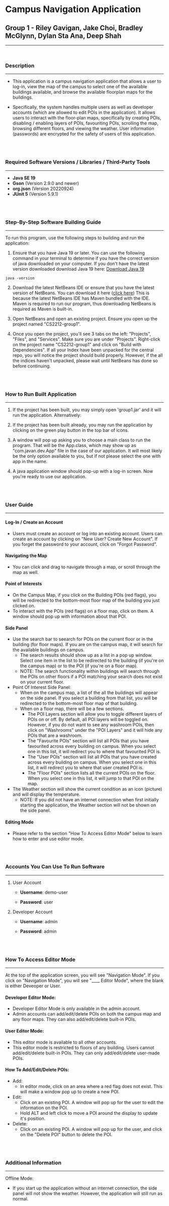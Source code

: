 # **Campus Navigation Application**
## Group 1 - Riley Gavigan, Jake Choi, Bradley McGlynn, Dylan Sta Ana, Deep Shah
--- 
<br/>

### **Description**
---
* This application is a campus navigation application that allows a user to log-in, view the map of the campus to select one of the available
buildings available, and browse the available floorplan maps for the buildings. 

* Specifically, the system handles multiple users as well as 
developer accounts (which are allowed to edit POIs in the application). It allows users to interact with the floor-plan maps, specifically
by creating POIs, disabling / enabling layers of POIs, favouriting POIs, scrolling the map, browsing different floors, and viewing the weather.
User information (passwords) are encrypted for the safety of users of this application.

<br/><br/>

### **Required Software Versions / Libraries / Third-Party Tools**
---
* **Java SE 19**
* **Gson** (Version 2.9.0 and newer)
* **org.json** (Version 20220924)
* **JUnit 5** (Version 5.9.1)

<br/><br/>

### Step-By-Step Software Building Guide
---
To run this program, use the following steps to building and run the application:

1. Ensure that you have Java 19 or later. You can use the following command in your terminal to determine if you have the correct version of java downloaded on your computer. If you don't have the latest version downloaded download Java 19 here: [Download Java 19](https://www.oracle.com/java/technologies/javase/jdk19-archive-downloads.html)
```
java -version
```  

2. Download the latest NetBeans IDE or ensure that you have the latest version of NetBeans. You can download it here ([click here](https://netbeans.apache.org/download/nb17/)) This is because the latest NetBeans IDE has Maven bundled with the IDE. Maven is required to run our program, thus downloading NetBeans is required as Maven is built-in.

3. Open NetBeans and open an existing project. Ensure you open up the project named "CS2212-group1".

4. Once you open the project, you'll see 3 tabs on the left: "Projects", "Files", and "Services". Make sure you are under "Projects". Right-click on the project name "CS2212-group1" and click on "Build with Dependencies". If all your Index have been unpacked for the central repo, you will notice the project should build properly. However, if the all the indices haven't unpacked, please wait until NetBeans has done so before continuing.

<br/><br/>

### How to Run Built Application
---
1. If the project has been built, you may simply open 'group1.jar' and it will run the application.
Alternatively:
1. If the project has been built already, you may run the application by clicking on the green play button in the top bar of icons.

2. A window will pop up asking you to choose a main class to run the program. That will be the App.class, which may show up as "com.javan.dev.App" file in the case of our application. It will most likely be the only option available to you, but if not please select the one with app in the name.

3. A java application window should pop-up with a log-in screen. Now you're ready to use our application.

<br/><br/>

### User Guide
---
#### Log-In / Create an Account
* Users must create an account or log into an existing account. Users can create an account by clicking on "New User? Create New Account". If you forget the password to your account, click on "Forgot Password".


#### Navigating the Map
* You can click and drag to navigate through a map, or scroll through the map as well.

#### Point of Interests
* On the Campus Map, if you click on the Building POIs (red flags), you will be redirected to the bottom-most floor map of the building you just clicked on.
* To interact with the POIs (red flags) on a floor map, click on them. A window should pop up with information about that POI. 

#### Side Panel
* Use the search bar to seearch for POIs on the current floor or in the building (for floor maps). If you are on the campus map, it will search for the available buildings on campus.
    * The search results should show up as a list in a pop up window. Select one item in the list to be redirected to the building (if you're on the campus map) or to the POI (if you're on a floor map).
    * NOTE: The search functionality within buildings will search through the POIs on other floors if a POI matching your search does not exist on your current floor.
* Point Of Interest Side Panel:
    * When on the campus map, a list of the all the buildings will appear on the side panel. If you select a building from that list, you will be redirected to the bottom-most floor map of that building.
    * When on a floor map, there will be a few sections.
        * The POI Layers section will allow you to toggle different layers of POIs on or off. By default, all POI layers will be toggled on. However, if you do not want to see any washroom POIs, then click on "Washrooms" under the "POI Layers" and it will hide any POIs that are a washroom.
        * The "Favourite POIs" section will list all POIs that you have favourited across every building on campus. When you select one in this list, it will redirect you to where that favourited POI is.
        * The "User POIs" section will list all POIs that you have created across every building on campus. When you select one in this list, it will redirect you to where that user created POI is.
        * The "Floor POIs" section lists all the current POIs on the floor. When you select one in this list, it will jump to that POI on the map.
* The Weather section will show the current condition as an icon (picture) and will display the temperature. 
    * NOTE: If you did not have an internet connection when first initially starting the application, the Weather section will not be shown on the side panel.

#### Editing Mode
* Please refer to the section "How To Access Editor Mode" below to learn how to enter and use editor mode.

<br/><br/>

### Accounts You Can Use To Run Software
---
1. User Account

    * **Username**: demo-user

    * **Password**: user

2. Developer Account

    * **Username**: admin

    * **Password**: admin

<br/><br/>

### How To Access Editor Mode
---
At the top of the application screen, you will see "Navigation Mode". If you click on "Navigation Mode", you will see "____ Editor Mode", where the blank is either Deveoper or User.

#### Developer Editor Mode:
* Developer Editor Mode is only available in the admin account.
* Admin accounts can add/edit/delete POIs on both the campus map and any floor maps. They can also add/edit/delete built-in POIs.

#### User Editor Mode:
* This editor mode is available to all other accounts.
* This editor mode is restricted to floors of any building. Users cannot add/edit/delete built-in POIs. They can only add/edit/delete user-made POIs.

#### How To Add/Edit/Delete POIs:
* Add:
    * In editor mode, click on an area where a red flag does not exist. This will make a window pop up to create a new POI.
* Edit:
    * Click on an existing POI. A window will pop up for the user to edit the information on the POI.
    * Hold ALT and left click to move a POI around the display to update it's position.
* Delete: 
    * Click on an existing POI. A window will pop up for the user, and click on the "Delete POI" button to delete the POI.

<br/><br/>

### Additional Information
---
Offline Mode:
* If you start up the application without an internet connection, the side panel will not show the weather. However, the application will still run as normal.